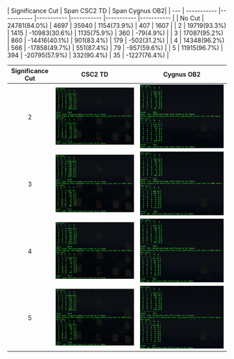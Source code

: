 

| Significance Cut | Span <td colspan=3> CSC2 TD | Span <td colspan=3> Cygnus OB2| 
| --- | ----------- |----------- |----------- |----------- |----------- |----------- |
| No Cut | 24781(84.0%) | 4697 | 35940 | 1154(73.9%) | 407 | 1607  |
| 2 | 19719(93.3%) | 1415 | -10983(30.6%) | 1135(75.9%) | 360  | -79(4.9%) |
| 3 | 17087(95.2%) | 860 | -14416(40.1%)  | 901(83.4%) | 179  | -502(31.2%) |
| 4 | 14348(96.2%) | 566 | -17858(49.7%)  | 551(87.4%) | 79  | -957(59.6%) |
| 5 | 11915(96.7%) | 394 | -20795(57.9%)  | 332(90.4%) | 35  | -1227(76.4%) |


Significance Cut   |      CSC2 TD    | Cygnus OB2| 
:------------:|:-------------------------:|:-------------------------:|
2  |![](https://github.com/huiyang-astro/MUWCLASS-Reports/blob/main/Tests/Significance_Cut/Sig_cut2_TD.png)  |  ![](https://github.com/huiyang-astro/MUWCLASS-Reports/blob/main/Tests/Significance_Cut/Sig_cut2_CygnusOB2.png)
3  |![](https://github.com/huiyang-astro/MUWCLASS-Reports/blob/main/Tests/Significance_Cut/Sig_cut3_TD.png)  |  ![](https://github.com/huiyang-astro/MUWCLASS-Reports/blob/main/Tests/Significance_Cut/Sig_cut3_CygnusOB2.png)
4  |![](https://github.com/huiyang-astro/MUWCLASS-Reports/blob/main/Tests/Significance_Cut/Sig_cut4_TD.png)  |  ![](https://github.com/huiyang-astro/MUWCLASS-Reports/blob/main/Tests/Significance_Cut/Sig_cut4_CygnusOB2.png)
5  |![](https://github.com/huiyang-astro/MUWCLASS-Reports/blob/main/Tests/Significance_Cut/Sig_cut5_TD.png)  |  ![](https://github.com/huiyang-astro/MUWCLASS-Reports/blob/main/Tests/Significance_Cut/Sig_cut5_CygnusOB2.png)
